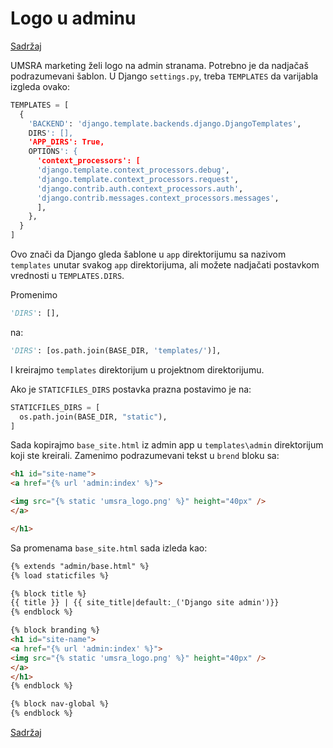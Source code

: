 
# Logo u adminu

[Sadržaj](00_sadrzaj.md)

UMSRA marketing želi logo na admin stranama. Potrebno je da nadjačaš podrazumevani šablon. U Django `settings.py`, treba `TEMPLATES` da varijabla izgleda ovako:

```py
TEMPLATES = [
  {
    'BACKEND': 'django.template.backends.django.DjangoTemplates',
    DIRS': [],
    'APP_DIRS': True,
    OPTIONS': {
      'context_processors': [
      'django.template.context_processors.debug',
      'django.template.context_processors.request',
      'django.contrib.auth.context_processors.auth',
      'django.contrib.messages.context_processors.messages',
      ],
    },
  }
]
```

Ovo znači da Django gleda šablone u `app` direktorijumu sa nazivom `templates` unutar svakog `app` direktorijuma, ali možete nadjačati postavkom vrednosti u `TEMPLATES.DIRS`.

Promenimo

```py
'DIRS': [], 
```

na:

```py
'DIRS': [os.path.join(BASE_DIR, 'templates/')],
```

I kreirajmo `templates` direktorijum u projektnom direktorijumu.

Ako je `STATICFILES_DIRS` postavka prazna postavimo je na:

```py
STATICFILES_DIRS = [
  os.path.join(BASE_DIR, "static"),
]
```

Sada kopirajmo `base_site.html` iz admin app u `templates\admin` direktorijum koji ste kreirali. Zamenimo podrazumevani tekst u `brend` bloku sa:

```html
<h1 id="site-name">
<a href="{% url 'admin:index' %}">

<img src="{% static 'umsra_logo.png' %}" height="40px" />
</a>

</h1>
```

Sa promenama `base_site.html` sada izleda kao:

```html
{% extends "admin/base.html" %}
{% load staticfiles %}

{% block title %}
{{ title }} | {{ site_title|default:_('Django site admin')}}
{% endblock %}

{% block branding %}
<h1 id="site-name">
<a href="{% url 'admin:index' %}">
<img src="{% static 'umsra_logo.png' %}" height="40px" />
</a>
</h1>
{% endblock %}

{% block nav-global %}
{% endblock %}
```

[Sadržaj](00_sadrzaj.md)
